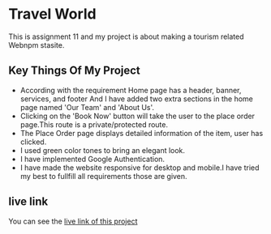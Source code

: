 # Travel World
This is assignment 11 and my project is about making a tourism related Webnpm stasite.
## Key Things Of My Project
- According with the requirement Home page has a header, banner, services, and footer And I have added two extra sections in the home page named 'Our Team' and 'About Us'.
- Clicking on the 'Book Now' button will take the user to the place order page.This route is a private/protected route.
- The Place Order page displays detailed information of the item, user has clicked.
- I used green color tones to bring an elegant look.
- I have implemented Google Authentication.
- I have made the website responsive for desktop and mobile.I have tried my best to fullfill all requirements those are given.
## live link
You can see the [live link of this project](https://wonderful-borg-e52c6c.netlify.app/)